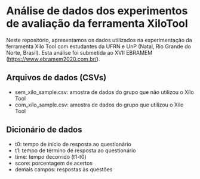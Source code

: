 # Análise de dados dos experimentos de avaliação da ferramenta XiloTool

Neste repositório, apresentamos os dados utilizados na experimentação da
ferramenta Xilo Tool com estudantes da UFRN e UnP (Natal, Rio Grande do Norte, Brasil).
Esta análise foi submetida ao XVII EBRAMEM (https://www.ebramem2020.com.br/).

## Arquivos de dados (CSVs)
- sem_xilo_sample.csv: amostra de dados do grupo que não utilizou o Xilo Tool
- com_xilo_sample.csv: amostra de dados do grupo que utilizou o Xilo Tool

## Dicionário de dados
- t0: tempo de início de resposta ao questionário
- t1: tempo de término de resposta ao questionário
- time: tempo decorrido (t1-t0)
- score: porcentagem de acertos
- demais campos: respostas às questões
